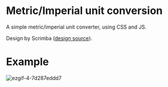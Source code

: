 # Metric/Imperial unit conversion

A simple metric/imperial unit converter, using CSS and JS.

Design by Scrimba ([design source](https://www.figma.com/file/AdqUVRQCZGP1zRcEvzmJTm/Unit-Conversion?node-id=0%3A1)).

# Example

![ezgif-4-7d287eddd7](https://user-images.githubusercontent.com/100844295/167775392-5e9c86a8-51b2-4dfe-97d5-c615b6e655a3.gif)



